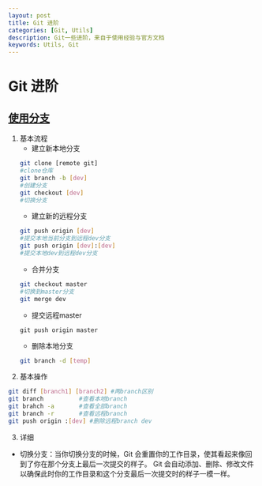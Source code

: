 ```yaml
---
layout: post
title: Git 进阶
categories: [Git, Utils]
description: Git一些进阶，来自于使用经验与官方文档
keywords: Utils, Git
---
```


# Git 进阶
## [使用分支](https://git-scm.com/book/zh/v2/Git-%E5%88%86%E6%94%AF-%E5%88%86%E6%94%AF%E7%9A%84%E6%96%B0%E5%BB%BA%E4%B8%8E%E5%90%88%E5%B9%B6)
1. 基本流程
    - 建立新本地分支
    ```bash
    git clone [remote git]    
    #clone仓库
    git branch -b [dev]  
    #创建分支
    git checkout [dev] 
    #切换分支
    ```
    - 建立新的远程分支
    ```bash
    git push origin [dev]       
    #提交本地当前分支到远程dev分支
    git push origin [dev]:[dev] 
    #提交本地dev到远程dev分支
    ```
    - 合并分支
    ```bash
    git checkout master
    #切换到master分支
    git merge dev
    ```
    - 提交远程master
    ```
    git push origin master
    ```
    - 删除本地分支
    ```bash
    git branch -d [temp]
    ```
2. 基本操作
```bash
git diff [branch1] [branch2] #两branch区别
git branch          #查看本地branch
git brahch -a       #查看全部branch
git branch -r       #查看远程branch
git push origin :[dev] #删除远程branch dev
```
3. 详细
- 切换分支：当你切换分支的时候，Git 会重置你的工作目录，使其看起来像回到了你在那个分支上最后一次提交的样子。 Git 会自动添加、删除、修改文件以确保此时你的工作目录和这个分支最后一次提交时的样子一模一样。